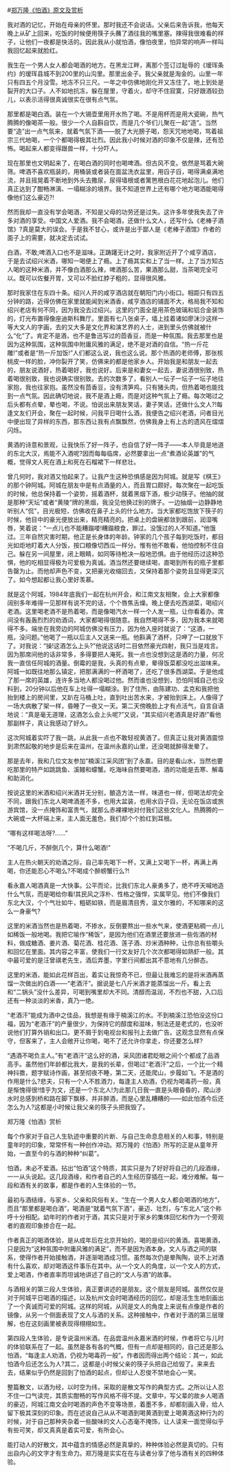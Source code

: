 #[郑万隆《怕酒》原文及赏析](https://www.vrrw.net/wx/10842.html)

我对酒的记忆，开始在母亲的怀里。那时我还不会说话。父亲后来告诉我，他每天晚上从矿上回来，吃饭的时候便用筷子头蘸了酒往我的嘴里塞。辣得我很难看的样子，让他们一夜都是快活的。因此我从小就怕酒，像怕夜里，怕异常的响声一样叫我回忆起来就脸红。

我生在一个男人女人都会喝酒的地方。在黑龙江畔，离那个签订过耻辱的《瑷珲条约》的瑷珲县城不到200里的山沟里。那里出金子。我父亲就是淘金的。山里一年只有四五个月没雪。地冻不只三尺。一年之中仿佛地刚化开又冻住了。地上到处是裂开的大口子。人不如地抗冻，躲在屋里，守着火，却守不住寂寞，只好跟酒较劲儿，以表示活得很真诚很实在很有点气氛。

那里都是喝白酒。装在一个大锡壶里用开水热了喝。不是用杯而是用大瓷碗，热气腾腾的像喝茶一般。很少一个人自斟自饮，而是几个爷们儿聚在一起“造”。当然要“造”出一点气氛来，就着气氛下酒——脱了大光膀子喝，怨天咒地地喝，骂着祖宗三代地喝，一个个都喝得极其壮烈。因此我小时候对酒的印象不仅是辣，还有恐怖。喝起来人都变得跟兽一样，十分吓人。

现在那里也文明起来了，在喝白酒的同时也喝啤酒。但古风不变。依然是骂着大碗筛。啤酒不喜欢瓶装的，用桶装或者装在面盆洗衣盆里，用舀子舀，喝得满桌满地流，并且摇晃着不断地到外头去撒尿，尿得墙根或者篱笆根白花花地起泡儿。他们真正达到了酣畅淋漓、一塌糊涂的境界。我不知道世界上还有哪个地方喝酒能喝得像他们这么豪迈?!



然而我却一直没有学会喝酒，不知是父母的功劳还是过失。这许多年使我失去了许多对酒的享受。中国文人爱酒。我不会喝酒，还做什么文人，还写什么《老棒子酒馆》?真是莫大的误会。于是我不甘心，或许是出于鄙人是《老棒子酒馆》作者的面子上的需要，就决定去试试。

白酒，不敢;啤酒入口也不是滋味。正踌躇无计之时，我家附近开了个咸亨酒店，于是去试绍兴米酒，哪知一喝便上了瘾。上了瘾其实和上了当一样。上了当方知古人喝的这种米酒，并不像白酒那么辣，啤酒那么苦，果酒那么甜，当茶喝完全可以。既可以佐餐开胃，又可以不脸红脖子粗的，显得很风雅。

那时我家住在东四十条。绍兴人开的咸亨酒店就在朝阳门内小街口。相距只有四五分钟的路，近得仿佛在家里就能闻到米酒香，咸亨酒店的铺面不大，格局我不知和绍兴老店有何不同，因为我没去过绍兴。这里的门面全是用茶色玻璃和铝合金装饰的，灯光布置得像座迪斯科舞厅。里面有七八张桌子，墙上挂着诸如廖沫沙这样一等大文人的字画，去的又大多是文化界和演艺界的人士，进到里头仿佛就被什么“化”了。肯定不是酒，也不是鲁迅写过的茴香豆，而是一种氛围。我去那里也是因为这种氛围，这种氛围中附庸风雅的满足，绝不是对酒的自信。“热一斤花雕!”或者是“热一斤加饭!”人们都这么说，我也这么说。那个热酒的老师傅，那张核桃皮一样的脸，冲你裂开了笑，仿佛来的都是他家乡人。开始我是和朋友一起去的，朋友说酒好，热着喝好，我也说好。后来是和妻女一起去，妻说酒很别致，热着喝很别致，我也说确实很别致。去的次数多了，看别人一坛子一坛子一坛子地往家抱，我也往家抱。虽然没有茴香豆，没有清笋鸡，只有猪头肉，但热着喝也能找到一点气氛。因此确切地说，我不是酒上瘾，而是对这种气氛上了瘾。每次喝过之后头都有点晕，晕也喝，不说。怕说出来朋友笑话，妻子笑话，还做什么文人?!每逢文友们开会，聚在一起时候，问我平日喝什么酒，我便告之绍兴老酒，问者目光中便出现了异样的东西，那东西让我有点飘飘然，仿佛我身上有上古的遗风在熠熠闪烁。

黄酒的诗意和景观，让我快乐了好一阵子，也自信了好一阵子——本人毕竟是地道的东北大汉，焉能不入酒呢?因而每每临席，必然要拿出一点“煮酒论英雄”的气概，觉得文人死在酒上和死在石榴裙下一样悲壮。

曾几何时，我对酒又怕起来了。让我产生这种恐惧感是因为阿城。就是写《棋王》的那个钟阿城。阿城在朋友中是有点酒量的人，而且胃口颇好。每次聚在一起吃饭的时候，他总保持着一个姿势，摇着酒杯，就着黑烟下酒，极少动筷子。他抽的就是那种“天坛”或者“黄陵”牌的黑烟，我没见他换过别的牌子。一边抽烟一边静静地听别人“侃”，目光极短，仿佛收在鼻子上头的什么地方。当大家都吃饱放下筷子的时候，他目中的豪光便放出来，精亮精亮的。把桌上的盘碗都敛到跟前，润湿嘴唇，笑着说：“一点儿也不能糟蹋喽!糟蹋粮食，罪过。没饿过的人不知道。”他饿过。三年自然灾害时期，他正是长身体的年龄。钟家的几个孩子每到吃饭时，都目光如炬地盯着大人分饭，按口粮像切西瓜一样分。惟有他不敢看，他怕控制不住自己。躲在另一间屋里，闭上眼睛，如同等待枪决一般地恐惧。由于他经历过这种恐惧，他的吃相显得极为可爱极为真诚。酒当然还要继续喝，直喝到所有的瓶子里都告罄为止。而他却声色不变，又把豪光收缩回去，又保持着那个姿势且显得更深沉了。如今想起都让我心里好羡慕。

就是这个阿城，1984年底我们一起在杭州开会，和江南文友相聚，会上大家都像阔别多年难得一见那样有说不完的话，个个唇焦舌燥。晚上便去吃西湖菜，喝绍兴老酒。这里喝老酒不是热着喝，而是像喝汽水一样一个人发一瓶，让你看着办。席间没有轰轰烈烈的劝酒词，大家都喝得很随意。我自然喝得不多，因为我本来就喝得不多。端坐在我旁边的阿城仿佛没有压力，因为他入座时就说了：“这酒，一瓶，没问题。”他喝了一瓶以后主人又送来一瓶。他斟满了酒杯，只呷了一口就放下了。对我说：“操!这酒怎么上头?”他说这话时二目依然豪光四射，我只当是戏言。因为那席间他的话非常多，多得要把人淹死。我一点也没想到这是酒的力量，何况我一直信任阿城的酒量。倒霉的是我，头真的有点晕，晕得饭菜都没吃出滋味来。阿城一如既往地那么镇定，把那满满的一杯酒喝了，还吃了很多西湖菜。于是他成了那一席的英雄，连许多当地人都没喝过他。然而谁也没想到，恐怕阿城自己也没料到，20分钟以后他在车上吐得一塌糊涂。到了住所，由陈建功、孟克和我把他抬到楼上的房间里，又趴在马桶上吐，直到吐出苦水来，才被抬到床上。人像得了一场大病散了架一样，昏睡了一夜又一天。第二天傍晚脸上才有点活气，自言自语地说：“真是毫无道理，这酒怎么会上头呢?”又说，“其实绍兴老酒真是好酒!”看他那副样子，真让我感动了好久。

这次阿城着实吓了我一跳，从此我一点也不敢轻视黄酒了。但真正让我对黄酒震惊到肃然起敬的地步是后来在温州，在温州永嘉的山里，还没喝就醉得发晕了。

那是去年，我和几位文友参加“楠溪江采风团”到了永嘉。目的是看山水，当然也要吃那里的特产如跳跳鱼、溪鳗和蠓蟹。吃海味自然要喝酒，酒的功能是去寒、解毒和助消化。

按说这里的米酒和绍兴米酒并无分别，酿造方法一样，味道也一样，但喝法却完全不同，跟我们东北人喝啤酒差不多，也用大盆装，也用水舀子舀，无论在饭店或旅游宾馆，没一点掩饰和富贵气，就那么赤裸裸地对付我们这些文化人。热腾腾的一大碗或一大杯端上来，主人面无羞色，我们却个个脸红到耳根。

“哪有这样喝法呀?……”

“不喝几斤，不醉倒几个，算什么喝酒!”

主人在热火朝天的劝酒之际，自己率先喝下一杯，又满上又喝下一杯，再满上再喝，你还能忍心不喝么?不喝成个醉螃蟹行么?!

看永嘉人喝酒真是一大快事。公平而论，比我们东北人豪勇多了，绝不呼天喊地造什么气氛，而是喝给你看!其民风之淳朴、性格之强悍，实属罕见。他们不像我们东北大汉，个个气壮如牛，粗砺如铁，而是眉清目秀，温文尔雅的，不知哪来的这么一身豪气?

这里的米酒当然也是热着喝，不掺水，反倒要熬出一些水气来，使酒更粘稠一点儿如稀饭一般地喝。我把它喻作“稀饭”，是因为他们在酒里还要放进一些佐酒的材料，做成糖酒、姜片酒、菊花酒、桂花酒、莲子酒、炒米酒种种，让你总有些嚼头和回忆在里面。其内容之丰富，使我们一行文友好几个次次都喝得如熟虾一般。其中最可爱的是汪曾祺老先生，酒后弄墨，字里行间都出其不意地有几分醉态。

这里的米酒，能如此花样百出，着实让我惊奇不已，但最让我难忘的是将米酒再蒸馏一次做出的白酒——“老酒汗”。据说是七八斤米酒才能蒸馏出一斤。看上去和“二锅头”没什么差异，可喝到嘴里却大不同。清醇而温润，不烈也不甜，入口后还有一种淡淡的米香，真乃一绝。

“老酒汗”能成为酒中之佳品，我想是有缘于楠溪江的水。不到楠溪江恐怕没这份口福，因为“老酒汗”的产量很少，为保持它的醇度和滋味，制法还是老式的，也没听说他们打算外销和出口。更不屑于到电视台和报刊上去做广告。这观念显然有点保守，但客来了，主人会敞开让你喝，喝不了还允许你拿走，你还要怎么样?

“遇酒不喝负主人。”有“老酒汗”这么好的酒，采风团诸君眨眼之间个个都成了品酒高手。虽然他们年龄都比我大，是我的长辈，但喝过“老酒汗”之后，一个比一个精神抖擞，题字赋诗作画，甚至彻夜不睡，第二天，还能爬山，步履如飞。不是酒的作用是什么?悲夫，只有一个人不胜酒力，每逢主人劝酒，仍视为喝毒药一般，真是惭愧得很!惜乎为文，还是一个东北人!为此那几日我一直是头眼昏昏的，爬山涉水时总感到桥和路在脚下飘移，并非醉酒，而是心里乱糟糟的——如此怕酒今后还怎么为人?这都是小时候让我父亲的筷子头把我毁了。

郑万隆《怕酒》赏析

每个作家对于自己人生轨迹中重要的片断、与自己生命息息相关的人和事，特别是童年时的印象，常常怀有一种创作冲动。郑万隆的《怕酒》所写的正是从童年开始，一直至今的与酒的种种“纠葛”。

怕酒，未必不爱酒。拈出“怕酒”这个特质，其实只是为了好好将自己的几段酒缘，一一从头说起。这几段酒缘，和作者自己的人生经历穿插在一起，难分难解。每一段和酒有关的故事，都是作者的人生体验的一节。

最初与酒结缘，与家乡、父亲和风俗有关。“生在一个男人女人都会喝酒的地方”，而且“那里都是喝白酒”，喝酒是“就着气氛下酒”，豪迈、壮烈，与“东北人”这个称呼十分相配。幼年时的作者对于酒，其实只是对于家乡的集体回忆和作为一个旁观者的直观印象掺合在一起。

作者真正的喝酒体验，是从成年后在北京开始的，喝的是绍兴的黄酒。喜喝黄酒，只是因为“这种氛围中附庸风雅的满足”，而不是因为酒本身。文人与酒之间的联系，使得作者开始接触酒，并逐渐喝酒成习惯。虽然每次仍是晕陶陶，说不上对酒有什么喜欢，却对喝酒这件事乐在其中。从一个文人的角度，以一个文人的方式，爱上喝酒，作者直率而坦诚地讲述了自己的“文人与酒”的故事。

与酒相关的第三段人生体验，真正要讲述的是朋友。这个朋友是阿城。虽然仅仅是对于阿城平日喝酒的描述，以及杭州文会时喝酒经历的回忆，却是活生生地刻画出了一个真诚而可爱的阿城。这样的阿城，从同是文人的角度上来说有点像是作者的镜像，从另一个侧面表现了文人与酒的关系。这种接触中，作者对于酒的第三层理解，也在这刻画里被表现得栩栩如生。

第四段人生体验，是专说温州米酒。在品尝温州永嘉米酒的时候，作者将它与儿时的体验联系在了一起。虽然是各有各的气概，但有一点却是相同的，自己还是那么怕酒，“每逢主人劝酒，仍视为喝毒药一般”。作者因而得出两个结论：其一，如此怕酒今后还怎么为人?其二，这都是小时候父亲的筷子头把自己给毁了。来来去去，结果似乎仍然是回到了怕酒的起点，但却让人忍俊不禁地会心一笑。

整篇散文，以酒为经，以时空为纬，采取的是散文写作的典型方式。之所以让人忍不住一口气读完，其质实酣畅的写作风格不得不提。文章中，写父辈的故乡人喝酒的豪迈，阿城江南文会时喝酒的声色不变等场景，着墨不多，却都刻画入骨，给人留下极其深刻的印象。而在述说自己从从不喝酒到喝黄酒到爱上喝黄酒这种行为的时候，对于自己那种夹杂着一些酸味的文人心态毫不掩饰，让人读来一面觉得似乎有些可笑，却又真真是着实可爱，有所会心。

能打动人的好散文，其中蕴含的情感必然是真挚的，种种体验必然是真切的。只有出自内心的文字才有生命力。郑万隆是实实在在与读者分享了他与酒有关的四种体验。

